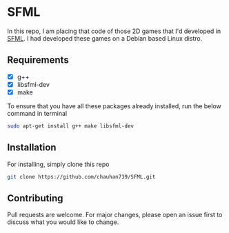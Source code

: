 # SFML
In this repo, I am placing that code of those 2D games that I'd developed in [SFML](https://www.sfml-dev.org/).
I had developed these games on a Debian based Linux distro.

## Requirements
- [x] g++
- [x] libsfml-dev
- [x] make

To ensure that you have all these packages already installed, run the below command in terminal

```bash
sudo apt-get install g++ make libsfml-dev
```

## Installation
For installing, simply clone this repo

```bash
git clone https://github.com/chauhan739/SFML.git
```

## Contributing
Pull requests are welcome. For major changes, please open an issue first to discuss what you would like to change.
